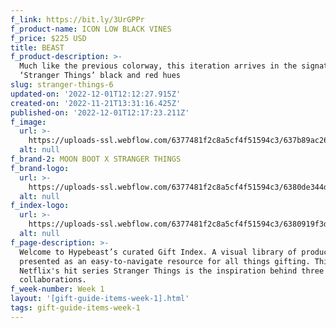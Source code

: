 ```yaml
---
f_link: https://bit.ly/3UrGPPr
f_product-name: ICON LOW BLACK VINES
f_price: $225 USD
title: BEAST
f_product-description: >-
  Much like the previous colorway, this iteration arrives in the signature
  ‘Stranger Things’ black and red hues
slug: stranger-things-6
updated-on: '2022-12-01T12:12:27.915Z'
created-on: '2022-11-21T13:31:16.425Z'
published-on: '2022-12-01T12:17:23.211Z'
f_image:
  url: >-
    https://uploads-ssl.webflow.com/6377481f2c8a5cf4f51594c3/637b89ac26e11c0ffc2b3e97_LOWVINES_1.png
  alt: null
f_brand-2: MOON BOOT X STRANGER THINGS
f_brand-logo:
  url: >-
    https://uploads-ssl.webflow.com/6377481f2c8a5cf4f51594c3/6380de344d9c4e8173e27413_WEEK01_NETFLIX_INDEXLOGO.png
  alt: null
f_index-logo:
  url: >-
    https://uploads-ssl.webflow.com/6377481f2c8a5cf4f51594c3/6380919f3df186ef4892c8de_GIFT_INDEX_LOGO_HYPENETFLIX.svg
  alt: null
f_page-description: >-
  Welcome to Hypebeast’s curated Gift Index. A visual library of products is
  presented as an easy-to-navigate resource for all things gifting. This week,
  Netflix's hit series Stranger Things is the inspiration behind three diverse
  collaborations.
f_week-number: Week 1
layout: '[gift-guide-items-week-1].html'
tags: gift-guide-items-week-1
---
```




